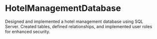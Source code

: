 # HotelManagementDatabase
Designed and implemented a hotel management database using SQL Server. Created tables, defined relationships, and implemented user roles for enhanced security.
